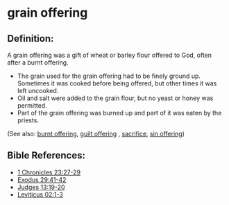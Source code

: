 # grain offering #

## Definition: ##

A grain offering was a gift of wheat or barley flour offered to God, often after a burnt offering.

* The grain used for the grain offering had to be finely ground up. Sometimes it was cooked before being offered, but other times it was left uncooked.
* Oil and salt were added to the grain flour, but no yeast or honey was permitted.
* Part of the grain offering was burned up and part of it was eaten by the priests.

(See also: [burnt offering](../other/burntoffering.md), [guilt offering](../other/guiltoffering.md) , [sacrifice](../other/sacrifice.md), [sin offering](../other/sinoffering.md))

## Bible References: ##

* [1 Chronicles 23:27-29](en/tn/1ch/help/23/27)
* [Exodus 29:41-42](en/tn/exo/help/29/41)
* [Judges 13:19-20](en/tn/jdg/help/13/19)
* [Leviticus 02:1-3](en/tn/lev/help/02/01)